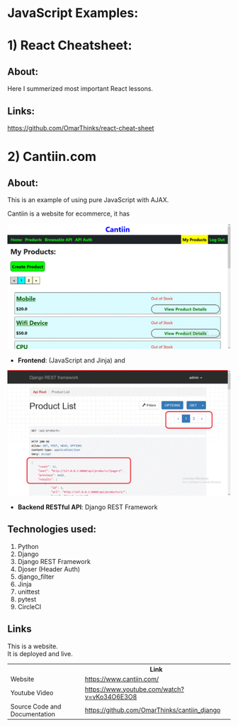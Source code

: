 # JavaScript Examples:


# 1) React Cheatsheet:

## About:
Here I summerized most important React lessons.


## Links:

https://github.com/OmarThinks/react-cheat-sheet




# 2) Cantiin.com


## About:
This is an example of using pure JavaScript with AJAX.  


Cantiin is a website for ecommerce, it has  

<img src="https://raw.githubusercontent.com/OmarThinks/cantiin_django/master/images/frontend.gif?raw=true"/>
<br>

- **Frontend**: (JavaScript and Jinja) and

<img src="https://raw.githubusercontent.com/OmarThinks/cantiin_django/master/images/pagination.gif?raw=true"/>
<br>

- **Backend RESTful API**: Django REST Framework




## Technologies used:


1. Python
2. Django
3. Django REST Framework
4. Djoser (Header Auth)
5. django_filter
6. Jinja
7. unittest
8. pytest
9. CircleCI



## Links

This is a website.  
It is deployed and live.


<table>
    <tr>
        <th></th>
        <th>Link</th>        
    </tr>
    <tr>
        <td>Website</td>
        <td><a 
        href="https://www.cantiin.com/">https://www.cantiin.com/</a></td>        
    </tr>
    <tr>
        <td>Youtube Video</td>
        <td><a href="https://www.youtube.com/watch?v=vKo34O6E3O8">
        https://www.youtube.com/watch?v=vKo34O6E3O8</a></td>        
    </tr>
    <tr>
        <td>Source Code and Documentation</td>
        <td><a href="https://github.com/OmarThinks/cantiin_django">
        https://github.com/OmarThinks/cantiin_django</a></td>     
    </tr>    
</table>

